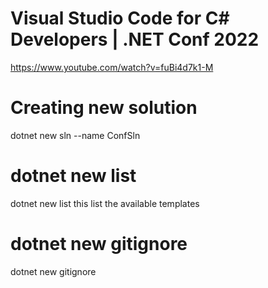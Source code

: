 # Visual Studio Code for C# Developers | .NET Conf 2022
https://www.youtube.com/watch?v=fuBi4d7k1-M


# Creating new solution
dotnet new sln --name ConfSln


# dotnet new list
dotnet new list
this list the available templates

# dotnet new gitignore
dotnet new gitignore

